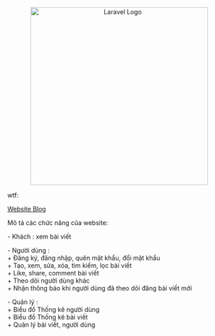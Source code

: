 <p align="center"><a href="https://laravel.com" target="_blank"><img src="https://raw.githubusercontent.com/laravel/art/master/logo-lockup/5%20SVG/2%20CMYK/1%20Full%20Color/laravel-logolockup-cmyk-red.svg" width="400" alt="Laravel Logo"></a></p>

<p align="center">
    <p>wtf:</p>
<p>
        <a href="index.php">Website Blog</a>
</p>
<p>Mô tả các chức năng của website:</p>
<p>    
        - Khách : xem bài viết
</p>
<p>    
        - Người dùng : <br>
            + Đăng ký, đăng nhập, quên mật khẩu, đổi mật khẩu <br>
            + Tạo, xem, sửa, xóa, tìm kiếm, lọc bài viết <br>
            + Like, share, comment bài viết <br>
            + Theo dõi người dùng khác <br>
            + Nhận thông báo khi người dùng đã theo dõi đăng bài viết mới <br>
</p>
<p>
        - Quản lý : <br>
            + Biểu đồ Thống kê người dùng <br>
            + Biểu đồ Thống kê bài viết <br>
            + Quản lý bài viết, người dùng
</p>
</p>

